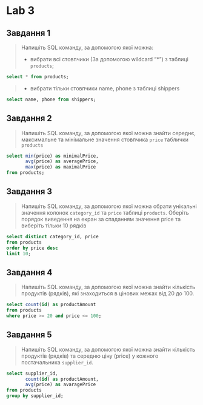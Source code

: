 # Lab 3

## Завдання 1
> Напишіть SQL команду, за допомогою якої можна:
> - вибрати всі стовпчики (За допомогою wildcard “*”) з таблиці `products`;
  
```sql
select * from products;
```
> - вибрати тільки стовпчики name, phone з таблиці shippers
   
```sql
select name, phone from shippers;
```
## Завдання 2
>Напишіть SQL команду, за допомогою якої можна знайти середнє, максимальне та мінімальне значення стовпчика `price`
>таблички `products`
```sql
select min(price) as minimalPrice,
       avg(price) as averagePrice,
       max(price) as maximalPrice
from products;
```

## Завдання 3
>Напишіть SQL команду, за допомогою якої можна обрати унікальні значення колонок `category_id` та `price` таблиці `products`.
>Оберіть порядок виведення на екран за спаданням значення price та виберіть тільки 10 рядків

```sql
select distinct category_id, price
from products
order by price desc
limit 10;
```
## Завдання 4
>Напишіть SQL команду, за допомогою якої можна знайти кількість продуктів (рядків), які знаходиться в цінових межах від
>20 до 100.

```sql
select count(id) as productAmount
from products
where price >= 20 and price <= 100;
```

## Завдання 5
>Напишіть SQL команду, за допомогою якої можна знайти кількість продуктів (рядків) та середню ціну (price) у кожного
>постачальника `supplier_id`.
```sql
select supplier_id,
       count(id) as productAmount,
       avg(price) as avaragePrice
from products
group by supplier_id;
```

